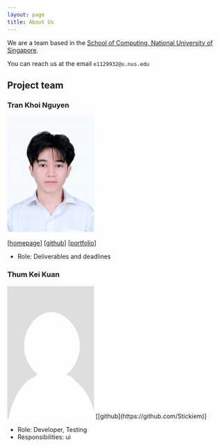 ```yaml
---
layout: page
title: About Us
---
```


We are a team based in the [School of Computing, National University of Singapore](https://www.comp.nus.edu.sg).

You can reach us at the email `e1129932@u.nus.edu`

## Project team

### Tran Khoi Nguyen

<img src="images/trknguyen.png" width="200px">

[[homepage](https://www.linkedin.com/in/tristann-Nguyen/)]
[[github](https://github.com/trknguyen)]
[[portfolio](https://trknguyen-portfolio.vercel.app/)]

* Role: Deliverables and deadlines

### Thum Kei Kuan
<img src="images/stickiem.png" width="200px">
[[github](https://github.com/Stickiem)]

* Role: Developer, Testing
* Responsibilities: ui
